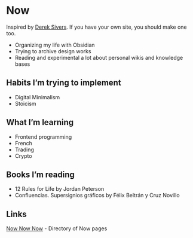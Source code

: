 # Now

Inspired by [Derek Sivers](https://sivers.org/nowff). If you have your own site, you should make one too.

- Organizing my life with Obsidian
- Trying to archive design works
- Reading and experimental a lot about personal wikis and knowledge bases


## Habits I’m trying to implement

- Digital Minimalism
- Stoicism

## What I’m learning

- Frontend programming
- French
- Trading
- Crypto

## Books I’m reading

- 12 Rules for Life by Jordan Peterson
- Confluencias. Supersignios gráficos by Félix Beltrán y Cruz Novillo

## Links

[Now Now Now](https://nownownow.com/) - Directory of Now pages
